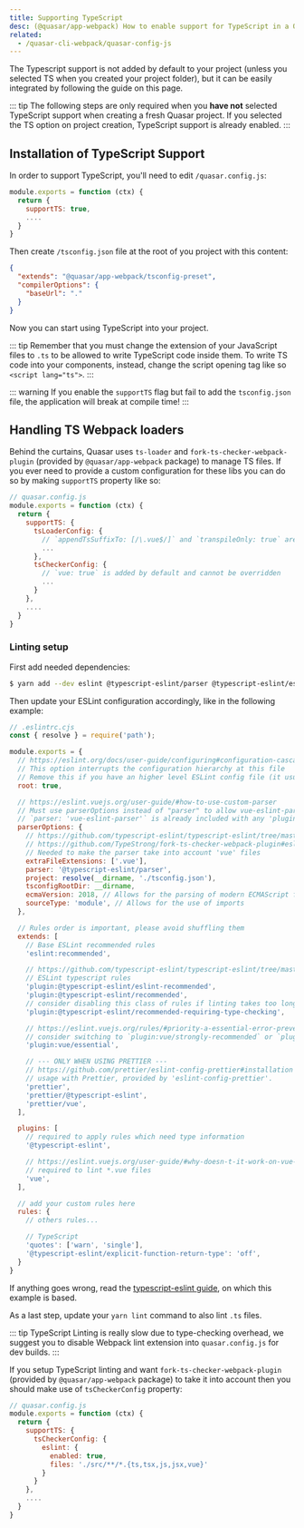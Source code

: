 ```yaml
---
title: Supporting TypeScript
desc: (@quasar/app-webpack) How to enable support for TypeScript in a Quasar app.
related:
  - /quasar-cli-webpack/quasar-config-js
---
```


The Typescript support is not added by default to your project (unless you selected TS when you created your project folder), but it can be easily integrated by following the guide on this page.

::: tip
The following steps are only required when you **have not** selected TypeScript support when creating a fresh Quasar project. If you selected the TS option on project creation, TypeScript support is already enabled.
:::

## Installation of TypeScript Support

In order to support TypeScript, you'll need to edit `/quasar.config.js`:

```js
module.exports = function (ctx) {
  return {
    supportTS: true,
    ....
  }
}
```

Then create `/tsconfig.json` file at the root of you project with this content:

```json
{
  "extends": "@quasar/app-webpack/tsconfig-preset",
  "compilerOptions": {
    "baseUrl": "."
  }
}
```

Now you can start using TypeScript into your project.

::: tip
Remember that you must change the extension of your JavaScript files to `.ts` to be allowed to write TypeScript code inside them. To write TS code into your components, instead, change the script opening tag like so `<script lang="ts">`.
:::

::: warning
If you enable the `supportTS` flag but fail to add the `tsconfig.json` file, the application will break at compile time!
:::

## Handling TS Webpack loaders

Behind the curtains, Quasar uses `ts-loader` and `fork-ts-checker-webpack-plugin` (provided by `@quasar/app-webpack` package) to manage TS files. If you ever need to provide a custom configuration for these libs you can do so by making `supportTS` property like so:

```js
// quasar.config.js
module.exports = function (ctx) {
  return {
    supportTS: {
      tsLoaderConfig: {
        // `appendTsSuffixTo: [/\.vue$/]` and `transpileOnly: true` are added by default and cannot be overridden
        ...
      },
      tsCheckerConfig: {
        // `vue: true` is added by default and cannot be overridden
        ...
      }
    },
    ....
  }
}
```

### Linting setup

First add needed dependencies:

```bash
$ yarn add --dev eslint @typescript-eslint/parser @typescript-eslint/eslint-plugin
```

Then update your ESLint configuration accordingly, like in the following example:

```js
// .eslintrc.cjs
const { resolve } = require('path');

module.exports = {
  // https://eslint.org/docs/user-guide/configuring#configuration-cascading-and-hierarchy
  // This option interrupts the configuration hierarchy at this file
  // Remove this if you have an higher level ESLint config file (it usually happens into a monorepos)
  root: true,

  // https://eslint.vuejs.org/user-guide/#how-to-use-custom-parser
  // Must use parserOptions instead of "parser" to allow vue-eslint-parser to keep working
  // `parser: 'vue-eslint-parser'` is already included with any 'plugin:vue/**' config and should be omitted
  parserOptions: {
    // https://github.com/typescript-eslint/typescript-eslint/tree/master/packages/parser#configuration
    // https://github.com/TypeStrong/fork-ts-checker-webpack-plugin#eslint
    // Needed to make the parser take into account 'vue' files
    extraFileExtensions: ['.vue'],
    parser: '@typescript-eslint/parser',
    project: resolve(__dirname, './tsconfig.json'),
    tsconfigRootDir: __dirname,
    ecmaVersion: 2018, // Allows for the parsing of modern ECMAScript features
    sourceType: 'module', // Allows for the use of imports
  },

  // Rules order is important, please avoid shuffling them
  extends: [
    // Base ESLint recommended rules
    'eslint:recommended',

    // https://github.com/typescript-eslint/typescript-eslint/tree/master/packages/eslint-plugin#usage
    // ESLint typescript rules
    'plugin:@typescript-eslint/eslint-recommended',
    'plugin:@typescript-eslint/recommended',
    // consider disabling this class of rules if linting takes too long
    'plugin:@typescript-eslint/recommended-requiring-type-checking',

    // https://eslint.vuejs.org/rules/#priority-a-essential-error-prevention
    // consider switching to `plugin:vue/strongly-recommended` or `plugin:vue/recommended` for stricter rules
    'plugin:vue/essential',

    // --- ONLY WHEN USING PRETTIER ---
    // https://github.com/prettier/eslint-config-prettier#installation
    // usage with Prettier, provided by 'eslint-config-prettier'.
    'prettier',
    'prettier/@typescript-eslint',
    'prettier/vue',
  ],

  plugins: [
    // required to apply rules which need type information
    '@typescript-eslint',

    // https://eslint.vuejs.org/user-guide/#why-doesn-t-it-work-on-vue-file
    // required to lint *.vue files
    'vue',
  ],

  // add your custom rules here
  rules: {
    // others rules...

    // TypeScript
    'quotes': ['warn', 'single'],
    '@typescript-eslint/explicit-function-return-type': 'off',
  }
}
```

If anything goes wrong, read the [typescript-eslint guide](https://github.com/typescript-eslint/typescript-eslint/blob/master/docs/getting-started/linting/README.md), on which this example is based.

As a last step, update your `yarn lint` command to also lint `.ts` files.

::: tip
TypeScript Linting is really slow due to type-checking overhead, we suggest you to disable Webpack lint extension into `quasar.config.js` for dev builds.
:::

If you setup TypeScript linting and want `fork-ts-checker-webpack-plugin` (provided by `@quasar/app-webpack` package) to take it into account then you should make use of `tsCheckerConfig` property:

```js
// quasar.config.js
module.exports = function (ctx) {
  return {
    supportTS: {
      tsCheckerConfig: {
        eslint: {
          enabled: true,
          files: './src/**/*.{ts,tsx,js,jsx,vue}'
        }
      }
    },
    ....
  }
}
```
